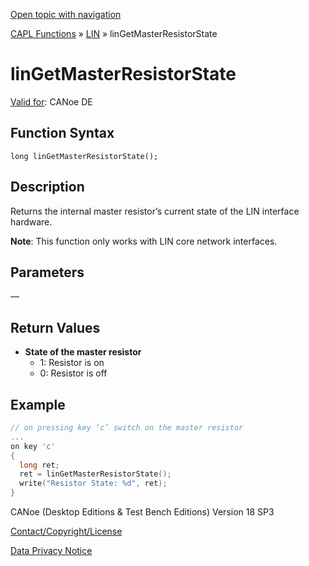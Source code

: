 [Open topic with navigation](../../../../../CANoeDEFamily.htm#Topics/CAPLFunctions/LIN/Functions/CAPLfunctionLINGetMasterResistorState.md)

[CAPL Functions](../../CAPLfunctions.md) » [LIN](../CAPLfunctionsLINOverview.md) » linGetMasterResistorState

# linGetMasterResistorState

[Valid for](../../../Shared/FeatureAvailability.md): CANoe DE

## Function Syntax

```
long linGetMasterResistorState();
```

## Description

Returns the internal master resistor’s current state of the LIN interface hardware.

**Note**: This function only works with LIN core network interfaces.

## Parameters

—

## Return Values

- **State of the master resistor**
  - 1: Resistor is on
  - 0: Resistor is off

## Example

```c
// on pressing key ‘c’ switch on the master resistor
...
on key 'c'
{
  long ret;
  ret = linGetMasterResistorState();
  write("Resistor State: %d", ret);
}
```

CANoe (Desktop Editions & Test Bench Editions) Version 18 SP3

[Contact/Copyright/License](../../../Shared/ContactCopyrightLicense.md)

[Data Privacy Notice](https://www.vector.com/int/en/company/get-info/privacy-policy/)

